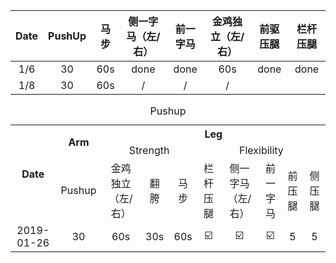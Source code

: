 | Date | PushUp | 马步 | 侧一字马（左/右） | 前一字马 | 金鸡独立（左/右） | 前驱压腿 | 栏杆压腿 |
|---|---|---|---|---|---|---|---|
| 1/6 | 30 | 60s | done | done | 60s | done | done |
| 1/8 | 30 | 60s | / | / | / |

<style type="text/css">
  td{
  text-align:center;
  }
</style> 

<table align="center">
  <caption>Pushup</caption>
  <tr>
    <th rowspan="3">Date</th>
    <th rowspan="2">Arm</th>
    <th colspan="8">Leg</th>
  </tr>
  
  <tr>
    <td colspan="3">Strength</td>
    <td colspan="5">Flexibility</td>
  </tr>
  
  <tr>
    <td>Pushup</td>
    <td>金鸡独立（左/右）</td>
    <td>翻胯</td>
    <td>马步</td>
    <td>栏杆压腿</td>
    <td>侧一字马（左/右）</td>
    <td>前一字马</td>
    <td>前压腿</td>
    <td>侧压腿</td>
  </tr>
  
  <tr>
    <td>2019-01-26</td>
    <td>30</td>
    <td>60s</td>
    <td>30s</td>
    <td>60s</td>
    <td>☑️</td>
    <td>☑️</td>
    <td>☑️</td>
    <td>5</td>
    <td>5</td>
  </tr>

</table>


